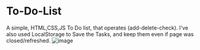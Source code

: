 # To-Do-List
A simple, HTML,CSS,JS To Do list, that operates (add-delete-check).
I've also used LocalStorage to Save the Tasks, and keep them even if page was closed/refreshed.
![image](https://user-images.githubusercontent.com/130024303/235140253-0bc97fe1-987b-4047-94b5-ce7490a913ef.png)
